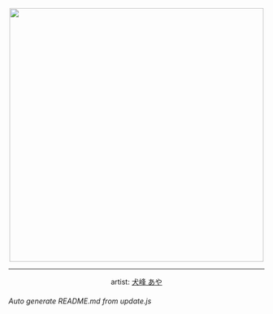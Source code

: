 
<p align="center">
  <img width="500" src="https://nekos.best/api/v2/neko/0371.png">
  <hr/>
  <center>
    artist: <a href="https://www.pixiv.net/en/artworks/87757631">犬峰 あや</a>
  </center>
</p>


###### Auto generate README.md from update.js

